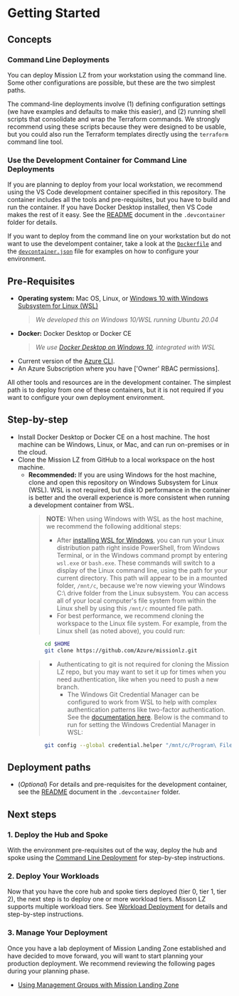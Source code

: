 # Getting Started

## Concepts

### Command Line Deployments

You can deploy Mission LZ from your workstation using the command line. Some other configurations are possible, but these are the two simplest paths.

The command-line deployments involve (1) defining configuration settings (we have examples and defaults to make this easier), and (2) running shell scripts that consolidate and wrap the Terraform commands. We strongly recommend using these scripts because they were designed to be usable, but you could also run the Terraform templates directly using the `terraform` command line tool.

### Use the Development Container for Command Line Deployments

If you are planning to deploy from your local workstation, we recommend using the VS Code development container specified in this repository. The container includes all the tools and pre-requisites, but you have to build and run the container. If you have Docker Desktop installed, then VS Code makes the rest of it easy. See the [README](../../.devcontainer/README.md) document in the `.devcontainer` folder for details.

If you want to deploy from the command line on your workstation but do not want to use the develompent container, take a look at the [`Dockerfile`](../../.devcontainer/Dockerfile) and the [`devcontainer.json`](../../.devcontainer/Dockerfile) file for examples on how to configure your environment.

## Pre-Requisites

* **Operating system:** Mac OS, Linux, or [Windows 10 with Windows Subsystem for Linux (WSL)](https://docs.microsoft.com/en-us/windows/wsl/install-win10)
  >*We developed this on Windows 10/WSL running Ubuntu 20.04*
* **Docker:** Docker Desktop or Docker CE
  >*We use [Docker Desktop on Windows 10](https://docs.docker.com/docker-for-windows/install/), integrated with WSL*
* Current version of the [Azure CLI](https://docs.microsoft.com/en-us/cli/azure/install-azure-cli).
* An Azure Subscription where you have ['Owner' RBAC permissions].

All other tools and resources are in the development container. The simplest path is to deploy from one of these containers, but it is not required if you want to configure your own deployment environment.

## Step-by-step

* Install Docker Desktop or Docker CE on a host machine. The host machine can be Windows, Linux, or Mac, and can run on-premises or in the cloud.
* Clone the Mission LZ from GitHub to a local workspace on the host machine.
  * **Recommended:** If you are using Windows for the host machine, clone and open this repository on Windows Subsystem for Linux (WSL). WSL is not required, but disk IO performance in the container is better and the overall experience is more consistent when running a development container from WSL.
    > **NOTE:** When using Windows with WSL as the host machine, we recommend the following additional steps:
    >
    > * After [installing WSL for Windows](https://docs.microsoft.com/en-us/windows/wsl/install-win10), you can run your Linux distribution path right inside PowerShell, from Windows Terminal, or in the Windows command prompt by entering `wsl.exe` or `bash.exe`. These commands will switch to a display of the Linux command line, using the path for your current directory. This path will appear to be in a mounted folder, `/mnt/c`, because we're now viewing your Windows C:\ drive folder from the Linux subsystem. You can access all of your local computer's file system from within the Linux shell by using this `/mnt/c` mounted file path.
    > * For best performance, we recommend cloning the workspace to the Linux file system. For example, from the Linux shell (as noted above), you could run:
    >
     ```BASH
          cd $HOME
          git clone https://github.com/Azure/missionlz.git
     ```
    >
    > * Authenticating to git is not required for cloning the Mission LZ repo, but you may want to set it up for times when you need authentication, like when you need to push a new branch.
    >   * The Windows Git Credential Manager can be configured to work from WSL to help with complex authentication patterns like two-factor authentication. See the [documentation here](https://docs.microsoft.com/en-us/windows/wsl/tutorials/wsl-git#git-credential-manager-setup). Below is the command to run for setting the Windows Credential Manager in WSL:
    >
     ```BASH
          git config --global credential.helper "/mnt/c/Program\ Files/Git/mingw64/libexec/git-core/git-credential-manager.exe"
     ```

## Deployment paths

* (*Optional*) For details and pre-requisites for the development container, see the [README](../../.devcontainer/README.md) document in the `.devcontainer` folder.

## Next steps

### 1. Deploy the Hub and Spoke

With the environment pre-requisites out of the way, deploy the hub and spoke using the [Command Line Deployment](command-line-deployment.md) for step-by-step instructions.

### 2. Deploy Your Workloads

Now that you have the core hub and spoke tiers deployed (tier 0, tier 1, tier 2), the next step is to deploy one or more workload tiers. Misson LZ supports multiple workload tiers. See [Workload Deployment](workload-deployment.md) for details and step-by-step instructions.

### 3. Manage Your Deployment

Once you have a lab deployment of Mission Landing Zone established and have decided to move forward, you will want to start planning your production deployment. We recommend reviewing the following pages during your planning phase.

* [Using Management Groups with Mission Landing Zone](management-groups.md)
